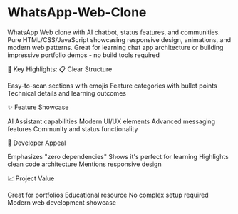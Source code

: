 # WhatsApp-Web-Clone
WhatsApp Web clone with AI chatbot, status features, and communities. Pure HTML/CSS/JavaScript showcasing responsive design, animations, and modern web patterns. Great for learning chat app architecture or building impressive portfolio demos - no build tools required

🎯 Key Highlights:
📋 Clear Structure

Easy-to-scan sections with emojis
Feature categories with bullet points
Technical details and learning outcomes

✨ Feature Showcase

AI Assistant capabilities
Modern UI/UX elements
Advanced messaging features
Community and status functionality

🚀 Developer Appeal

Emphasizes "zero dependencies"
Shows it's perfect for learning
Highlights clean code architecture
Mentions responsive design

📈 Project Value

Great for portfolios
Educational resource
No complex setup required
Modern web development showcase
